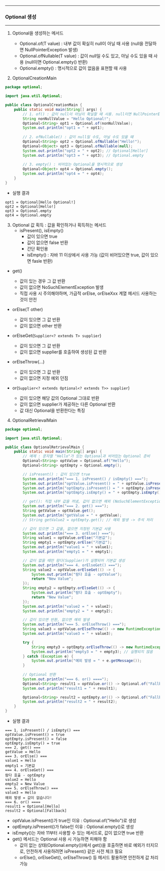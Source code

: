 -----
### Optional 생성
-----
1. Optional을 생성하는 메서드
   - Optional.of(T value) : 내부 값이 확실히 null이 아닐 때 사용 (null을 전달하면 NullPointerException 발생)
   - Optional.ofNullable(T value) : 값이 null일 수도 있고, 아닐 수도 있을 때 사용 (null이면 Optional.empty() 반환)
   - Optional.empty() : 명시적으로 값이 없음을 표현할 때 사용

2. OptionalCreationMain
```java
package optional;

import java.util.Optional;

public class OptionalCreationMain {
    public static void main(String[] args) {
        // 1. of() : 값이 null이 아님이 확실할 때 사용. null이면 NullPointerException 발생
        String nonNullValue = "Hello Optional!";
        Optional<String> opt1 = Optional.of(nonNullValue);
        System.out.println("opt1 = " + opt1);
        
        // 2. ofNullable() : 값이 null일 수도, 아닐 수도 있을 때
        Optional<String> opt2 = Optional.ofNullable("Hello!");
        Optional<Object> opt3 = Optional.ofNullable(null);
        System.out.println("opt2 = " + opt2); // Optional[Hello!]
        System.out.println("opt3 = " + opt3); // Optional.empty
        
        // 3. empty() : 비어있는 Optional을 명시적으로 생성
        Optional<Object> opt4 = Optional.empty();
        System.out.println("opt4 = " + opt4);
    }
}
```
  - 실행 결과
```
opt1 = Optional[Hello Optional!]
opt2 = Optional[Hello!]
opt3 = Optional.empty
opt4 = Optional.empty
```

3. Optional 값 획득 : 값을 확인하거나 획득하는 메서드
   - isPresent(), isEmpty()
     + 값이 있으면 true
     + 값이 없으면 false 반환
     + 간단 확인용
     + isEmpty() : 자바 11 이상에서 사용 가능 (값이 비어있으면 true, 값이 있으면 fasle 반환)

  - get()
    + 값이 있는 경우 그 값 반환
    + 값이 없으면 NoSuchElementException 발생
    + 직접 사용 시 주의해야하며, 가급적 orElse, orElseXxx 계열 메서드 사용하는 것이 안전
   
  - orElse(T other)
    + 값이 있으면 그 값 반환
    + 값이 없으면 other 반환

  - orElseGet(```Supplier<? extends T> supplier```)
    + 값이 있으면 그 값 반환
    + 값이 없으면 supplier를 호출하여 생성된 값 반환

  - orElseThrow(...)
    + 값이 있으면 그 값 반환
    + 값이 없으면 지정 예외 던짐

  - or(```Supplier<? extends Optional<? extends T>> supplier```)
    + 값이 있으면 해당 값의 Optional 그대로 반환
    + 값이 없으면 supplier가 제공하는 다른 Optional 반환
    + 값 대신 Optional을 반환한다는 특징

4. OptionalRetrievalMain
```java
package optional;

import java.util.Optional;

public class OptionalRetrievalMain {
    public static void main(String[] args) {
        // 예제 : 문자열 "Hello"가 있는 Optional과 비어있는 Optional 준비
        Optional<String> optValue = Optional.of("Hello");
        Optional<String> optEmpty = Optional.empty();

        // isPresent() : 값이 있으면 true
        System.out.println("=== 1. isPresent() / isEmpty() ===");
        System.out.println("optValue.isPresent() = " + optValue.isPresent());
        System.out.println("optEmpty.isPresent() = " + optEmpty.isPresent());
        System.out.println("optEmpty.isEmpty() = " + optEmpty.isEmpty());

        // get(): 직접 내부 값을 꺼냄, 값이 없으면 예외 (NoSuchElementException)
        System.out.println("=== 2. get() ===");
        String getValue = optValue.get();
        System.out.println("getValue = " + getValue);
        // String getValue2 = optEmpty.get(); // 예외 발생 -> 주석 처리

        // 값이 있으면 그 값을, 없으면 지정된 기본값 사용
        System.out.println("=== 3. orElse() ===");
        String value1 = optValue.orElse("기본값");
        String empty1 = optEmpty.orElse("기본값");
        System.out.println("value1 = " + value1);
        System.out.println("empty1 = " + empty1);

        // 값이 없을 때만 람다(Supplier)가 실행되어 기본값 생성
        System.out.println("=== 4. orElseGet() ===");
        String value2 = optValue.orElseGet(() -> {
            System.out.println("람다 호출 - optValue");
            return "New Value";
        });
        String empty2 = optEmpty.orElseGet(() -> {
            System.out.println("람다 호출 - optEmpty");
            return "New Value";
        });
        System.out.println("value2 = " + value2);
        System.out.println("empty2 = " + empty2);

        // 값이 있으면 반환, 없으면 예외 발생
        System.out.println("=== 5. orElseThrow() ===");
        String value3 = optValue.orElseThrow(() -> new RuntimeException("값이 없습니다!"));
        System.out.println("value3 = " + value3);

        try {
            String empty3 = optEmpty.orElseThrow(() -> new RuntimeException("값이 없습니다!"));
            System.out.println("empty3 = " + empty3); // 실행되지 않음
        } catch (Exception e) {
            System.out.println("예외 발생 = " + e.getMessage());
        }
        
        // Optional 반환
        System.out.println("=== 6. or() ====");
        Optional<String> result1 = optValue.or(() -> Optional.of("Fallback"));
        System.out.println("result1 = " + result1);

        Optional<String> result2 = optEmpty.or(() -> Optional.of("Fallback"));
        System.out.println("result2 = " + result2);
    }
}
```
  - 실행 결과
```
=== 1. isPresent() / isEmpty() ===
optValue.isPresent() = true
optEmpty.isPresent() = false
optEmpty.isEmpty() = true
=== 2. get() ===
getValue = Hello
=== 3. orElse() ===
value1 = Hello
empty1 = 기본값
=== 4. orElseGet() ===
람다 호출 - optEmpty
value2 = Hello
empty2 = New Value
=== 5. orElseThrow() ===
value3 = Hello
예외 발생 = 값이 없습니다!
=== 6. or() ====
result1 = Optional[Hello]
result2 = Optional[Fallback]
```
  - optValue.isPresent()가 true인 이유 : Optional.of("Hello")로 생성
  - optEmpty.isPresent()가 false인 이유 : Optional.empty()로 생성
  - isEmpty()는 자바 11부터 사용할 수 있는 메서드로, 값이 없으면 true 반환
  - get() 메서드는 Optional 사용 시 가능하면 피해야 함
    + 값이 없는 상태(Optional.empty())에서 get()을 호출하면 바로 예외가 터지므로, 안전하게 사용하려면 isPresent() 같은 사전 체크 필요
    + orElse(), orElseGet(), orElseThrow() 등 메서드 활용하면 안전하게 값 처리 가능
    
